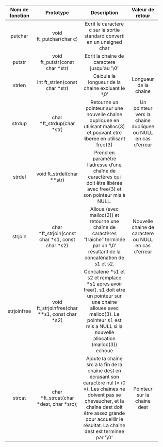 |Nom de fonction			|Prototype					|Description																		|Valeur de retour		|
|:--------:					|:--------:					|:--------:																			|:--------:				|
|putchar					|void	ft_putchar(char c)			|Ecrit le caractere c sur la sortie standard converti en un unsigned char			|						|
|putstr						|void	ft_putstr(const char *str)	|Ecrit la chaine de caractere jusqu'au '\0'											|						|
|strlen						|int	ft_strlen(const char *str)	|Calcule la longueur de la chaine excluant le '\0'									|Longueur de la chaine	|
|strdup						|char	*ft_strdup(char *str)		|Retourne un pointeur sur une nouvelle chaine dupliquee en utilisant malloc(3) et pouvant etre liberee en utilisant free(3)|Un pointeur vers la chaine dupliquee ou NULL en cas d'erreur|
|strdel						|void	ft_strdel(char **str)		|Prend en paramètre l’adresse d’une chaîne de caractères qui doit être libérée avec free(3) et son pointeur mis à NULL.||
|strjoin|	char *ft_strjoin(const char *s1, const char *s2) |Alloue (avec malloc(3)) et retourne une chaîne de caractères “fraiche” terminée par un ’\0’ résultant de la concaténation de s1 et s2.| Nouvelle chaine de caractere ou NULL en cas d'erreur|
strjoinfree|	void	ft_strjoinfree(char **s1, const char *s2)|Concatene *s1 et s2 et remplace *s1 apres avoir free(). s1 doit etre un pointeur sur une chaine allouee avec malloc(3). Le pointeur s1 est mis a NULL si la nouvelle allocation (malloc(3)) echoue||
|strcat	|char	*ft_strcat(char *dest, char *src);|Ajoute la chaîne src à la fin de la chaîne dest en écrasant son caractère nul (« \0 »). Les chaînes ne doivent pas se chevaucher, et la chaîne dest doit être assez grande pour accueillir le résultat. La chaine dest est terminee par '\0'| Pointeur sur la chaine dest|
